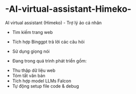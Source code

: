 # -AI-virtual-assistant-Himeko-
AI virtual assistant (Himeko) - Trợ lý ảo cá nhân 
- Tìm kiếm trang web
- Tích hợp Binggpt trả lời các câu hỏi
- Sử dụng giọng nói
  
- Đang trong quá trình phát triển gồm:
+ Thu thập dữ liệu web
+ Tóm tắt văn bản
+ Tích hợp model LLMs Falcon
+ Tự động setup file code & debug
